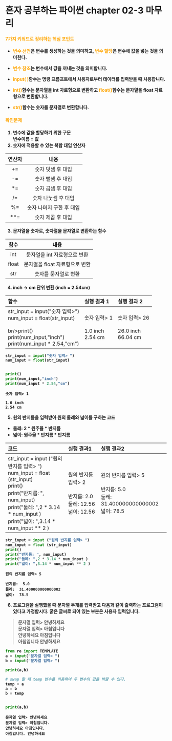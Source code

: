 # <strong>혼자 공부하는 파이썬 chapter 02-3 마무리<strong>

#### <font color="orange">7가지 키워드로 정리하는 핵심 포인트</font>

*   <font color="orange"><strong>변수 선언<strong></font>은 변수를 생성하는 것을 의미하고, <font color="orange"><strong>변수 할당<strong></font>은 변수에 값을 넣는 것을 의미한다.
*   <font color="orange"><strong>변수 참조<strong></font>는 변수에서 값을 꺼내는 것을 의미합니다.

*   <font color="orange"><strong>input( )<strong></font>함수는 명령 프롬프트에서 사용자로부터 데이터를 입력받을 때 사용합니다.
*   <font color="orange"><strong>int()<strong></font>함수는 문자열을 int 자료형으로 변환하고 <font color="orange"><strong>float()<strong></font>함수는 문자열을 float 자료형으로 변환합니다.
*  <font color="orange"><strong>str()<strong></font>함수는 숫자를 문자열로 변환합니다.

#### <font color="orange"><strong>확인문제<strong></font>

1.   변수에 값을 할당하기 위한 구문
<br/>변수이름 = 값
2.   숫자에 적용할 수 있는 복합 대입 연산자

|연산자|내용|
|:---------------:|:---------------:|
|+=|숫자 덧셈 후 대입|
|-=|숫자 뺄셈 후 대입|
|*=|숫자 곱셈 후 대입|
|/=|숫자 나눗셈 후 대입|
|%=|숫자 나머지 구한 후 대입|
|**=|숫자 제곱 후 대입|

3. 문자열을 숫자로, 숫자열을 문자열로 변환하는 함수

|함수|내용|
|:---------------:|:---------------:|
|int|문자열을 int 자료형으로 변환|
|float|문자열을 float 자료형으로 변환|
|str|숫자를 문자열로 변환|

4. inch → cm 단위 변환 (inch = 2.54cm)

|함수|실행 결과 1|실행 결과 2|
|:---------------|:---------------|:---------------|
|str_input = input("숫자 입력>")<br/>num_input = float(str_input)<br/><br/>br/>print()<br/>print(num_input,"inch")<br/>print(num_input * 2.54,"cm")|숫자 입력> 1<br/><br/>1.0 inch<br/>2.54 cm|숫자 입력> 26<br/><br/>26.0 inch<br/>66.04 cm


```python
str_input = input("숫자 입력> ")
num_input = float(str_input)


print()
print(num_input,"inch")
print(num_input * 2.54,"cm")
```

    숫자 입력> 1
    
    1.0 inch
    2.54 cm
    

5. 원의 반지름을 입력받아 원의 둘레와 넓이를 구하는 코드




 *  둘레: 2 * 원주율 * 반지름 
 *  넓이: 원주율 * 반지름 * 반지름











|코드|실행 결과1|실행 결과2|
|:---------------|:---------------------|:--------------|
|str_input = input ("원의 반지름 입력> ")<br>num_input = float (str_input)<br>print()<br>print("반지름: ", num_input)<br>print("둘레: ",2 * 3.14 * num_input )<br>print("넓이: ",3.14 * num_input ** 2 )|원의 반지름 입력> 2<br><br>반지름:  2.0<br>둘레:  12.56<br>넓이:  12.56|원의 반지름 입력> 5<br><br>반지름:  5.0<br>둘레:  31.400000000000002<br>넓이:  78.5


```python
str_input = input ("원의 반지름 입력> ")
num_input = float (str_input)
print()
print("반지름: ", num_input)
print("둘레: ",2 * 3.14 * num_input )
print("넓이: ",3.14 * num_input ** 2 )
```

    원의 반지름 입력> 5
    
    반지름:  5.0
    둘레:  31.400000000000002
    넓이:  78.5
    

6. 프로그램을 실행했을 때 문자열 두개를 입력받고 다음과 같이 출력하는 프로그램이 있다고 가정합시다. 굵은 글씨로 되어 있는 부분은 사용자 입력입니다.

> 문자열 입력> <strong>안녕하세요<strong><br>문자열 입력> <strong>아침입니다<strong><Br>안녕하세요 아침입니다<br>아침입니다 안녕하세요




```python
from re import TEMPLATE
a = input("문자열 입력> ")
b = input("문자열 입력> ")

print(a,b)

# swap 할 때 temp 변수를 이용하여 두 변수의 값을 바꿀 수 있다.
temp = a
a = b
b = temp


print(a,b)
```

    문자열 입력> 안녕하세요
    문자열 입력> 아침입니다.
    안녕하세요 아침입니다.
    아침입니다. 안녕하세요
    
